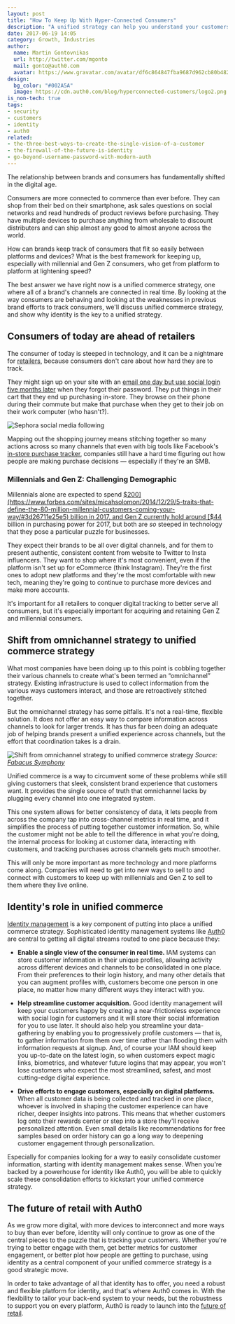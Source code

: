 ```yaml
---
layout: post
title: "How To Keep Up With Hyper-Connected Consumers"
description: "A unified strategy can help you understand your customers, and identity is the key to making it happen"
date: 2017-06-19 14:05
category: Growth, Industries
author:
  name: Martin Gontovnikas
  url: http://twitter.com/mgonto
  mail: gonto@auth0.com
  avatar: https://www.gravatar.com/avatar/df6c864847fba9687d962cb80b482764??s=60
design:
  bg_color: "#002A5A"
  image: https://cdn.auth0.com/blog/hyperconnected-customers/logo2.png
is_non-tech: true
tags:
- security
- customers
- identity
- auth0
related:
- the-three-best-ways-to-create-the-single-vision-of-a-customer
- the-firewall-of-the-future-is-identity
- go-beyond-username-password-with-modern-auth
---
```


The relationship between brands and consumers has fundamentally shifted in the digital age.

Consumers are more connected to commerce than ever before. They can shop from their bed on their smartphone, ask sales questions on social networks and read hundreds of product reviews before purchasing. They have multiple devices to purchase anything from wholesale to discount distributers and can ship almost any good to almost anyone across the world.

How can brands keep track of consumers that flit so easily between platforms and devices? What is the best framework for keeping up, especially with millennial and Gen Z consumers, who get from platform to platform at lightening speed?

The best answer we have right now is a unified commerce strategy, one where all of a brand's channels are connected in real time. By looking at the way consumers are behaving and looking at the weaknesses in previous brand efforts to track consumers, we'll discuss unified commerce strategy, and show why identity is the key to a unified strategy.

## Consumers of today are ahead of retailers

The consumer of today is steeped in technology, and it can be a nightmare for [retailers](https://auth0.com/retail/), because consumers don't care about how hard they are to track.

They might sign up on your site with an [email one day but use social login five months later](https://auth0.com/user-management) when they forgot their password. They put things in their cart that they end up purchasing in-store. They browse on their phone during their commute but make that purchase when they get to their job on their work computer (who hasn't?).

![Sephora social media following](https://cdn.auth0.com/blog/sephora/social-media.png)

Mapping out the shopping journey means stitching together so many actions across so many channels that even with big tools like Facebook's [in-store purchase tracker](https://www.facebook.com/business/news/drive-and-measure-store-visits-and-sales), companies still have a hard time figuring out how people are making purchase decisions — especially if they're an SMB.

### Millennials and Gen Z: Challenging Demographic

Millennials alone are expected to spend [$200](https://www.forbes.com/sites/micahsolomon/2014/12/29/5-traits-that-define-the-80-million-millennial-customers-coming-your-way/#3d26711e25e5) billion in 2017, and Gen Z currently hold around [$44](https://www.forbes.com/sites/ibm/2017/01/12/move-over-millennials-generation-z-is-the-retail-industrys-next-big-buying-group/#6898a4d32f0a) billion in purchasing power for 2017, but both are *so* steeped in technology that they pose a particular puzzle for businesses.

They expect their brands to be all over digital channels, and for them to present authentic, consistent content from website to Twitter to Insta influencers. They want to shop where it's most convenient, even if the platform isn't set up for eCommerce (think Instagram). They're the first ones to adopt new platforms and they're the most comfortable with new tech, meaning they're going to continue to purchase more devices and make more accounts.

It's important for all retailers to conquer digital tracking to better serve all consumers, but it's especially important for acquiring and retaining Gen Z and millennial consumers.

## Shift from omnichannel strategy to unified commerce strategy

What most companies have been doing up to this point is cobbling together their various channels to create what's been termed an “omnichannel” strategy. Existing infrastructure is used to collect information from the various ways customers interact, and those are retroactively stitched together.

But the omnichannel strategy has some pitfalls. It's not a real-time, flexible solution. It does not offer an easy way to compare information across channels to look for larger trends. It has thus far been doing an adequate job of helping brands present a unified experience across channels, but the effort that coordination takes is a drain.

![Shift from omnichannel strategy to unified commerce strategy](https://cdn.auth0.com/blog/channel/omni-single.png)
_Source: [Fabacus Symphony](https://fabacus.com/symphony-api-eai/omnichannel-vs-unified-commerce)_

Unified commerce is a way to circumvent some of these problems while still giving customers that sleek, consistent brand experience that customers want. It provides the single source of truth that omnichannel lacks by plugging every channel into one integrated system.

This one system allows for better consistency of data, it lets people from across the company tap into cross-channel metrics in real time, and it simplifies the process of putting together customer information. So, while the customer might not be able to tell the difference in what you're doing, the internal process for looking at customer data, interacting with customers, and tracking purchases across channels gets much smoother.

This will only be more important as more technology and more platforms come along. Companies will need to get into new ways to sell to and connect with customers to keep up with millennials and Gen Z to sell to them where they live online.

## Identity's role in unified commerce

[Identity management](https://auth0.com/user-management) is a key component of putting into place a unified commerce strategy. Sophisticated identity management systems like [Auth0](https://auth0.com/) are central to getting all digital streams routed to one place because they:

* **Enable a single view of the consumer in real time.** IAM systems can store customer information in their unique profiles, allowing activity across different devices and channels to be consolidated in one place. From their preferences to their login history, and many other details that you can augment profiles with, customers become one person in one place, no matter how many different ways they interact with you.

* **Help streamline customer acquisition.** Good identity management will keep your customers happy by creating a near-frictionless experience with social login for customers and it will store their social information for you to use later. It should also help you streamline your data-gathering by enabling you to progressively profile customers — that is, to gather information from them over time rather than flooding them with information requests at signup. And, of course your IAM should keep you up-to-date on the latest login, so when customers expect magic links, biometrics, and whatever future logins that may appear, you won't lose customers who expect the most streamlined, safest, and most cutting-edge digital experience.

* **Drive efforts to engage customers, especially on digital platforms.** When all customer data is being collected and tracked in one place, whoever is involved in shaping the customer experience can have richer, deeper insights into patrons. This means that whether customers log onto their rewards center or step into a store they'll receive personalized attention. Even small details like recommendations for free samples based on order history can go a long way to deepening customer engagement through personalization.

Especially for companies looking for a way to easily consolidate customer information, starting with identity management makes sense. When you're backed by a powerhouse for identity like Auth0, you will be able to quickly scale these consolidation efforts to kickstart your unified commerce strategy.

## The future of retail with Auth0

As we grow more digital, with more devices to interconnect and more ways to buy than ever before, identity will only continue to grow as one of the central pieces to the puzzle that is tracking your customers. Whether you're trying to better engage with them, get better metrics for customer engagement, or better plot how people are getting to purchase, using identity as a central component of your unified commerce strategy is a good strategic move.

In order to take advantage of all that identity has to offer, you need a robust and flexible platform for identity, and that's where Auth0 comes in. With the flexibility to tailor your back-end system to your needs, but the robustness to support you on every platform, Auth0 is ready to launch into the [future of retail](https://auth0.com/retail/).

